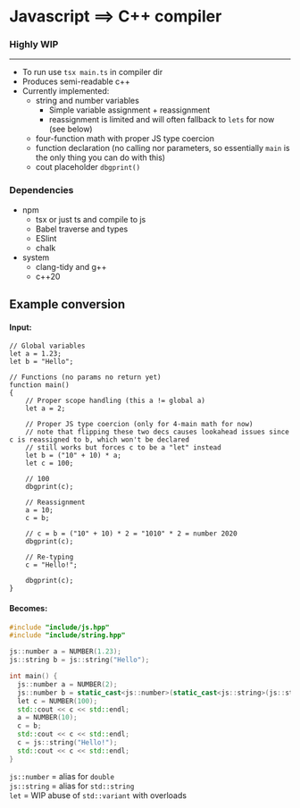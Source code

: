 # Javascript ==> C++ compiler
### Highly WIP
---
* To run use `tsx main.ts` in compiler dir
* Produces semi-readable c++
* Currently implemented:
    * string and number variables
        * Simple variable assignment + reassignment
        * reassignment is limited and will often fallback to `lets` for now (see below)
    * four-function math with proper JS type coercion
    * function declaration (no calling nor parameters, so essentially `main` is the only thing you can do with this)
    * cout placeholder `dbgprint()`

### Dependencies
* npm
    * tsx or just ts and compile to js
    * Babel traverse and types
    * ESlint
    * chalk
* system
    * clang-tidy and g++
    * c++20


## Example conversion
#### Input:
```JS
// Global variables
let a = 1.23;
let b = "Hello";

// Functions (no params no return yet)
function main()
{
    // Proper scope handling (this a != global a) 
    let a = 2;

    // Proper JS type coercion (only for 4-main math for now)
    // note that flipping these two decs causes lookahead issues since c is reassigned to b, which won't be declared
    // still works but forces c to be a "let" instead
    let b = ("10" + 10) * a;
    let c = 100;

    // 100
    dbgprint(c);

    // Reassignment
    a = 10;
    c = b;

    // c = b = ("10" + 10) * 2 = "1010" * 2 = number 2020
    dbgprint(c);

    // Re-typing
    c = "Hello!";

    dbgprint(c);
}
```
#### Becomes:
```C++
#include "include/js.hpp"
#include "include/string.hpp"

js::number a = NUMBER(1.23);
js::string b = js::string("Hello");

int main() {
  js::number a = NUMBER(2);
  js::number b = static_cast<js::number>(static_cast<js::string>(js::string("10") + NUMBER(10)) * a);
  let c = NUMBER(100);
  std::cout << c << std::endl;
  a = NUMBER(10);
  c = b;
  std::cout << c << std::endl;
  c = js::string("Hello!");
  std::cout << c << std::endl;
}
```
`js::number` = alias for `double`  
`js::string` = alias for `std::string`  
`let` = WIP abuse of `std::variant` with overloads  